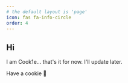 ```yaml
---
# the default layout is 'page'
icon: fas fa-info-circle
order: 4
---
```


## Hi

I am Cook1e... that's it for now. I'll update later.

Have a cookie 🍪
